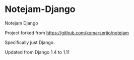 # Notejam-Django
Notejam Django

Project forked from https://github.com/komarserjio/notejam

Specifically just Django. 

Updated from Django 1.4 to 1.11

